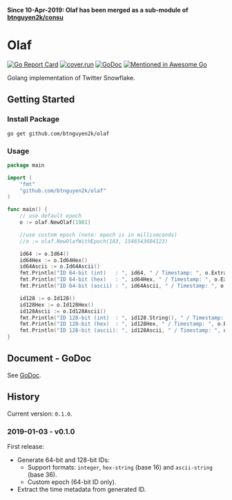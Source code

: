 **Since 10-Apr-2019: Olaf has been merged as a sub-module of [btnguyen2k/consu](https://github.com/btnguyen2k/consu)**

# Olaf

[![Go Report Card](https://goreportcard.com/badge/github.com/btnguyen2k/olaf)](https://goreportcard.com/report/github.com/btnguyen2k/olaf)
[![cover.run](https://cover.run/go/github.com/btnguyen2k/olaf.svg?style=flat&tag=golang-1.10)](https://cover.run/go?tag=golang-1.10&repo=github.com%2Fbtnguyen2k%2Folaf)
[![GoDoc](https://godoc.org/github.com/btnguyen2k/olaf?status.svg)](https://godoc.org/github.com/btnguyen2k/olaf)
[![Mentioned in Awesome Go](https://awesome.re/mentioned-badge.svg)](https://github.com/avelino/awesome-go)

Golang implementation of Twitter Snowflake.

## Getting Started

### Install Package

```
go get github.com/btnguyen2k/olaf
```

### Usage

```go
package main

import (
    "fmt"
    "github.com/btnguyen2k/olaf"
)

func main() {
    // use default epoch
    o := olaf.NewOlaf(1981)

    //use custom epoch (note: epoch is in milliseconds)
    //o := olaf.NewOlafWithEpoch(103, 1546543604123)

    id64 := o.Id64()
    id64Hex := o.Id64Hex()
    id64Ascii := o.Id64Ascii()
    fmt.Println("ID 64-bit (int)   : ", id64, " / Timestamp: ", o.ExtractTime64(id64))
    fmt.Println("ID 64-bit (hex)   : ", id64Hex, " / Timestamp: ", o.ExtractTime64Hex(id64Hex))
    fmt.Println("ID 64-bit (ascii) : ", id64Ascii, " / Timestamp: ", o.ExtractTime64Ascii(id64Ascii))

    id128 := o.Id128()
    id128Hex := o.Id128Hex()
    id128Ascii := o.Id128Ascii()
    fmt.Println("ID 128-bit (int)  : ", id128.String(), " / Timestamp: ", o.ExtractTime128(id128))
    fmt.Println("ID 128-bit (hex)  : ", id128Hex, " / Timestamp: ", o.ExtractTime128Hex(id128Hex))
    fmt.Println("ID 128-bit (ascii): ", id128Ascii, " / Timestamp: ", o.ExtractTime128Ascii(id128Ascii))
}
```

## Document - GoDoc

See [GoDoc](https://godoc.org/github.com/btnguyen2k/olaf).


## History

Current version: `0.1.0`.

### 2019-01-03 - v0.1.0

First release:

- Generate 64-bit and 128-bit IDs:
  - Support formats: `integer`, `hex-string` (base 16) and `ascii-string` (base 36).
  - Custom epoch (64-bit ID only).
- Extract the time metadata from generated ID.
